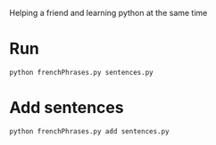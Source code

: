 Helping a friend and learning python at the same time

# Run
`python frenchPhrases.py sentences.py`

# Add sentences
`python frenchPhrases.py add sentences.py`

